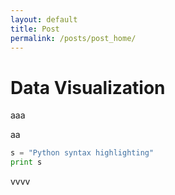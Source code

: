 ```yaml
---
layout: default
title: Post
permalink: /posts/post_home/
---
```



# Data Visualization
aaa

aa

<a name='opt1'></a>
```python
s = "Python syntax highlighting"
print s
```

vvvv
